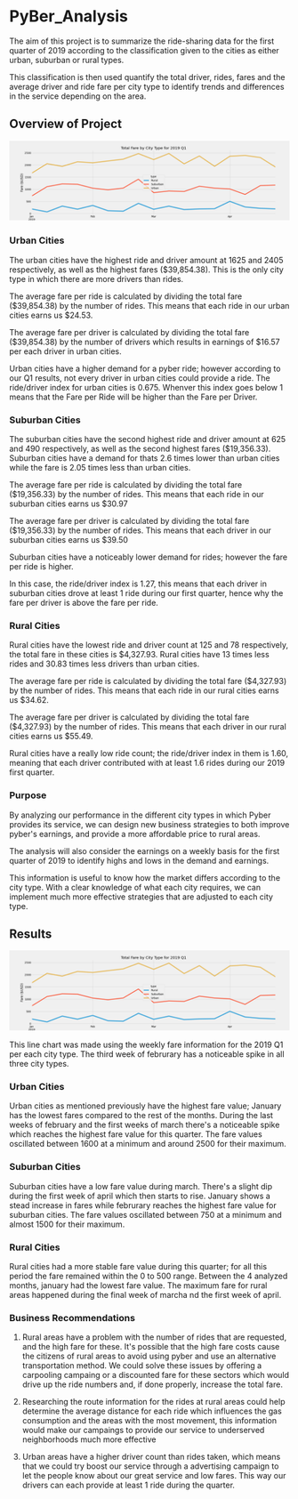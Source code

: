 # PyBer_Analysis

The aim of this project is to summarize the ride-sharing data for the first quarter of 2019 according to the classification given to the cities as either urban, suburban or rural types. 

This classification is then used quantify the total driver, rides, fares and the average driver and ride fare per city type to identify trends and differences in the service depending on the area.

## Overview of Project

![Pyber_Summary](/Analysis/PyBer_fare_summary.png)

### Urban Cities

The urban cities have the highest ride and driver amount at 1625 and 2405 respectively, as well as the highest fares ($39,854.38). This is the only city type in which there are more drivers than rides. 

The average fare per ride is calculated by dividing the total fare ($39,854.38) by the number of rides. This means that each ride in our urban cities earns us $24.53. 

The average fare per driver is calculated by dividing the total fare ($39,854.38) by the number of drivers which results in earnings of $16.57 per each driver in urban cities.

Urban cities have a higher demand for a pyber ride; however according to our Q1 results, not every driver in urban cities could provide a ride. The ride/driver index for urban cities is 0.675. Whenver this index goes below 1 means that the Fare per Ride will be higher than the Fare per Driver.

### Suburban Cities

The suburban cities have the second highest ride and driver amount at 625 and 490 respectively, as well as the second highest fares ($19,356.33). Suburban cities have a demand for thats 2.6 times lower than urban cities while the fare is 2.05 times less than urban cities.

The average fare per ride is calculated by dividing the total fare ($19,356.33) by the number of rides. This means that each ride in our suburban cities earns us $30.97	

The average fare per driver is calculated by dividing the total fare ($19,356.33) by the number of rides. This means that each driver in our suburban cities earns us $39.50

Suburban cities have a noticeably lower demand for rides; however the fare per ride is higher.

In this case, the ride/driver index is 1.27, this means that each driver in suburban cities drove at least 1 ride during our first quarter, hence why the fare per driver is above the fare per ride.

### Rural Cities

Rural cities have the lowest ride and driver count at 125 and 78 respectively, the total fare in these cities is $4,327.93. Rural cities have 13 times less rides and 30.83 times less drivers than urban cities. 

The average fare per ride is calculated by dividing the total fare ($4,327.93) by the number of rides. This means that each ride in our rural cities earns us $34.62.	

The average fare per driver is calculated by dividing the total fare ($4,327.93) by the number of rides. This means that each driver in our rural cities earns us $55.49.

Rural cities have a really low ride count; the ride/driver index in them is 1.60, meaning that each driver contributed with at least 1.6 rides during our 2019 first quarter.

### Purpose

By analyzing our performance in the different city types in which Pyber provides its service, we can design new business strategies to both improve pyber's earnings, and provide a more affordable price to rural areas. 

The analysis will also consider the earnings on a weekly basis for the first quarter of 2019 to identify highs and lows in the demand and earnings. 

This information is useful to know how the market differs according to the city type. With a clear knowledge of what each city requires, we can implement much more effective strategies that are adjusted to each city type.

## Results

![Fare_Per_City_Type](/Analysis/Q1_Fares_per_City_Type.png)

This line chart was made using the weekly fare information for the 2019 Q1 per each city type. The third week of februrary has a noticeable spike in all three city types.

### Urban Cities
Urban cities as mentioned previously have the highest fare value; January has the lowest fares compared to the rest of the months. During the last weeks of february and the first weeks of march there's a noticeable spike which reaches the highest fare value for this quarter. The fare values oscillated between 1600 at a minimum and around 2500 for their maximum.

### Suburban Cities
Suburban cities have a low fare value during march. There's a slight dip during the first week of april which then starts to rise. January shows a stead increase in fares while februrary reaches the highest fare value for suburban cities. The fare values oscillated between 750 at a minimum and almost 1500 for their maximum.

### Rural Cities
Rural cities had a more stable fare value during this quarter; for all this period the fare remained within the 0 to 500 range. Between the 4 analyzed months, january had the lowest fare value. The maximum fare for rural areas happened during the final week of marcha nd the first week of april.

### Business Recommendations

1. Rural areas have a problem with the number of rides that are requested, and the high fare for these. It's possible that the high fare costs cause the citizens of rural areas to avoid using pyber and use an alternative transportation method. We could solve these issues by offering a carpooling campaing or a discounted fare for these sectors which would drive up the ride numbers and, if done properly, increase the total fare. 

2. Researching the route information for the rides at rural areas could help determine the average distance for each ride which influences the gas consumption and the areas with the most movement, this information would make our campaings to provide our service to underserved neighborhoods much more effective

3. Urban areas have a higher driver count than rides taken, which means that we could try boost our service through a advertising campaign to let the people know about our great service and low fares. This way our drivers can each provide at least 1 ride during the quarter.
